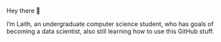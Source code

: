 Hey there 👋

I’m Laith, an undergraduate computer science student, who has goals of becoming a data scientist, also still learning how to use this GitHub stuff.
